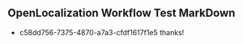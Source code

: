 ## OpenLocalization Workflow Test MarkDown
* c58dd756-7375-4870-a7a3-cfdf1617f1e5 thanks!

<!--HONumber=Oct16_HO2-->


